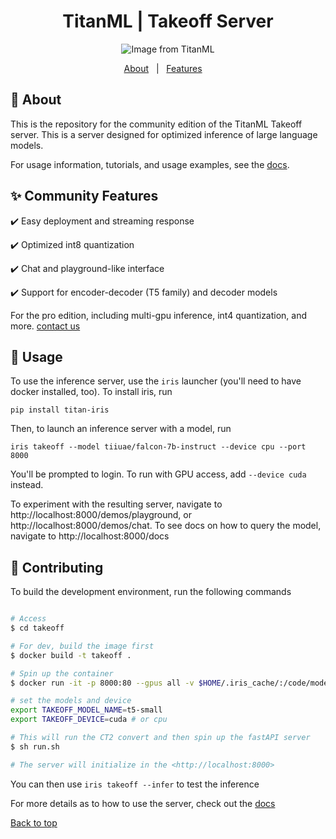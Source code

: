 <h1 align="center">TitanML | Takeoff Server</h1>




<p align="center">
  <img src="https://github.com/titanml/takeoff/assets/6034059/5b561d1a-7be3-4258-bd4d-bb670fdb2c1e" alt="Image from TitanML">
</p>

<p align="center">
  <a href="#dart-about">About</a> &#xa0; | &#xa0; 
  <a href="#sparkles-community-features">Features</a> &#xa0; &#xa0;
</p>

## :dart: About ##

This is the repository for the community edition of the TitanML Takeoff server. This is a server designed for optimized inference of large language models. 

For usage information, tutorials, and usage examples, see the [docs](https://docs.titanml.co/docs/titan-takeoff/getting-started).

## :sparkles: Community Features ##

:heavy_check_mark: Easy deployment and streaming response

:heavy_check_mark: Optimized int8 quantization

:heavy_check_mark: Chat and playground-like interface

:heavy_check_mark: Support for encoder-decoder (T5 family) and decoder models

For the pro edition, including multi-gpu inference, int4 quantization, and more. [contact us](mailto:hello@titanml.co)

## 🚊 Usage

To use the inference server, use the `iris` launcher (you'll need to have docker installed, too). To install iris, run 
```
pip install titan-iris
```
Then, to launch an inference server with a model, run 
```
iris takeoff --model tiiuae/falcon-7b-instruct --device cpu --port 8000
```
You'll be prompted to login. To run with GPU access, add `--device cuda` instead. 

To experiment with the resulting server, navigate to http://localhost:8000/demos/playground, or http://localhost:8000/demos/chat. To see docs on how to query the model, navigate to http://localhost:8000/docs

## :checkered_flag: Contributing ##
To build the development environment, run the following commands

```bash

# Access
$ cd takeoff

# For dev, build the image first 
$ docker build -t takeoff . 

# Spin up the container
$ docker run -it -p 8000:80 --gpus all -v $HOME/.iris_cache/:/code/models/  --entrypoint /bin/bash takeoff

# set the models and device
export TAKEOFF_MODEL_NAME=t5-small
export TAKEOFF_DEVICE=cuda # or cpu

# This will run the CT2 convert and then spin up the fastAPI server
$ sh run.sh 

# The server will initialize in the <http://localhost:8000>
```

You can then use `iris takeoff --infer` to test the inference 

For more details as to how to use the server, check out the [docs](https://docs.titanml.co)

<a href="#top">Back to top</a>
